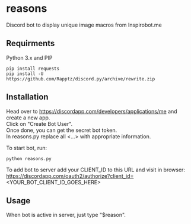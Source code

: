 # reasons
Discord bot to display unique image macros from Inspirobot.me <br />

## Requirments
Python 3.x and PIP
```
pip install requests
pip install -U https://github.com/Rapptz/discord.py/archive/rewrite.zip
```

## Installation
Head over to https://discordapp.com/developers/applications/me and create a new app. <br />
Click on "Create Bot User". <br />
Once done, you can get the secret bot token. <br />
In reasons.py replace all <...> with appropriate information. <br />

To start bot, run:
```
python reasons.py
```
To add bot to server add your CLIENT_ID to this URL and visit in browser:  <br />
https://discordapp.com/oauth2/authorize?client_id=<YOUR_BOT_CLIENT_ID_GOES_HERE> <br />

## Usage
When bot is active in server, just type "$reason".
